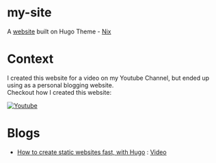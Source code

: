 # my-site

A [website](https://justaashu.netlify.app/) built on Hugo Theme - [Nix](https://themes.gohugo.io/hugo-theme-nix/)

# Context

I created this website for a video on my Youtube Channel, but ended up using as a personal blogging website.<br>
Checkout how I created this website:

[![Youtube](https://img.youtube.com/vi/gpiSbyd8C6g/hqdefault.jpg)](https://youtu.be/gpiSbyd8C6g)

# Blogs
  - [How to create static websites fast, with Hugo](https://justaashu.netlify.app/posts/hugo/) : [Video](https://youtu.be/gpiSbyd8C6g)
